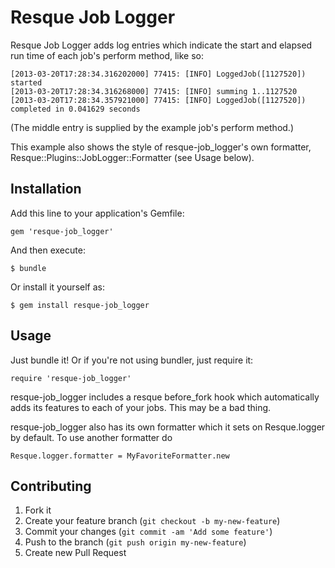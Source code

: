 # Resque Job Logger

Resque Job Logger adds log entries which indicate the start and elapsed
run time of each job's perform method, like so:

    [2013-03-20T17:28:34.316202000] 77415: [INFO] LoggedJob([1127520]) started
    [2013-03-20T17:28:34.316268000] 77415: [INFO] summing 1..1127520
    [2013-03-20T17:28:34.357921000] 77415: [INFO] LoggedJob([1127520]) completed in 0.041629 seconds

(The middle entry is supplied by the example job's perform method.)

This example also shows the style of resque-job_logger's own formatter,
Resque::Plugins::JobLogger::Formatter (see Usage below).

## Installation

Add this line to your application's Gemfile:

    gem 'resque-job_logger'

And then execute:

    $ bundle

Or install it yourself as:

    $ gem install resque-job_logger

## Usage

Just bundle it! Or if you're not using bundler, just require it:

    require 'resque-job_logger'

resque-job_logger includes a resque before_fork hook which automatically adds its
features to each of your jobs. This may be a bad thing.

resque-job_logger also has its own formatter which it sets on
Resque.logger by default. To use another formatter do

    Resque.logger.formatter = MyFavoriteFormatter.new

## Contributing

1. Fork it
2. Create your feature branch (`git checkout -b my-new-feature`)
3. Commit your changes (`git commit -am 'Add some feature'`)
4. Push to the branch (`git push origin my-new-feature`)
5. Create new Pull Request

